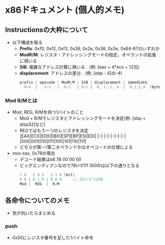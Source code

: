 # x86ドキュメント (個人的メモ)
## Instructionsの大枠について
* 以下構成を取る
  * **Prefix**:       0xf0, 0xf2, 0xf3, 0x26, 0x2e, 0x36, 0x3e, 0x64-67のいずれか
  * **ModR/M**:       レジスタ・アドレッシングモードの指定，オペランドの拡張に用いる
  * **SIB**:          複雑なアドレス計算に用いる．(例: [eax + 4*ecx + 123])
  * **displacement**: アドレスの差分．(例: [ebp - 4]の-4)
    ```c
    prefix | opecode | ModR/M | SIB | displacement | immediate
      0~4  |   1~3   |  0~1   | 0~1 |  0, 1, 2, 4  |  0,1,2,4  [byte]
    ```
### Mod R/Mとは
* Mod, REG, R/Mを持つ1バイトのこと
  * Mod + R/Mでレジスタとアドレッシングモードを決定(例: [ebp + disp32]など)
  * REGではもう一つのレジスタを決定
    |EAX|ECX|EDX|EBX|ESP|EBP|ESI|EDI|
    |-|-|-|-|-|-|-|-|
    |000|001|010|011|100|101|110|111|
  * どちらが第一/第二オペランドかはオペコードの仕様による
* mov eax, 0x78の場合
    * デコード結果はb8 78 00 00 00
    * ビッグエンディアンなので78(=0111 1000)は以下の通りとなる
        ```c
        7 6   5 4 3   2 1 0 [bit]
        0 0 | 0 1 0 | 0 0 0     // 1bitずつ逆順
        Mod |  REG  |  R/M
        ```

## 各命令についてのメモ
* 気が向いたらまとめる
### push
* 0x50にレジスタ番号を足した1バイト命令
